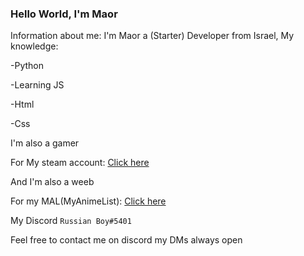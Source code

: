 ### Hello World, I'm Maor
Information about me: I'm Maor a (Starter) Developer from Israel, My knowledge:

-Python

-Learning JS

-Html

-Css

I'm also a gamer

For My steam account: [Click here](https://steamcommunity.com/id/YellowFlash770/)

And I'm also a weeb

For my MAL(MyAnimeList): [Click here](https://myanimelist.net/animelist/RussianBoy770)

My Discord ```Russian Boy#5401```

Feel free to contact me on discord my DMs always open
